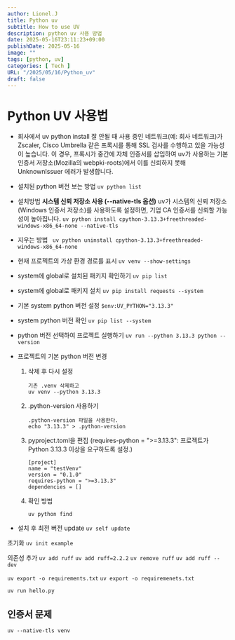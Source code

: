 ```yaml
---
author: Lionel.J
title: Python uv
subtitle: How to use UV
description: python uv 사용 방법
date: 2025-05-16T23:11:23+09:00
publishDate: 2025-05-16
image: ""
tags: [python, uv]
categories: [ Tech ]
URL: "/2025/05/16/Python_uv"
draft: false
---
```




# Python UV 사용법

- 회사에서 uv python install 잘 안될 때
  사용 중인 네트워크(예: 회사 네트워크)가 Zscaler, Cisco Umbrella 같은 프록시를 통해 SSL 검사를 수행하고 있을 가능성이 높습니다. 이 경우, 프록시가 중간에 자체 인증서를 삽입하여 uv가 사용하는 기본 인증서 저장소(Mozilla의 webpki-roots)에서 이를 신뢰하지 못해 UnknownIssuer 에러가 발생합니다.

- 설치된 python 버전 보는 방법
  `uv python list`

- 설치방법
  **시스템 신뢰 저장소 사용 (--native-tls 옵션)**
  uv가 시스템의 신뢰 저장소(Windows 인증서 저장소)를 사용하도록 설정하면, 기업 CA 인증서를 신뢰할 가능성이 높아집니다.
  `uv python install cpython-3.13.3+freethreaded-windows-x86_64-none --native-tls`

- 지우는 방법
  ` uv python uninstall cpython-3.13.3+freethreaded-windows-x86_64-none`
  
- 현재 프로젝트의 가상 환경 경로를 표시
  `uv venv --show-settings`
-  system에 global로 설치된 패키지 확인하기
  `uv pip list`
- system에 global로 패키지 설치
  `uv pip install requests --system`
- 기본 system python 버전 설정
  `$env:UV_PYTHON="3.13.3"`
- system python 버전 확인
  `uv pip list --system`
- python 버전 선택하여 프로젝트 실행하기
  `uv run --python 3.13.3 python --version`
- 프로젝트의 기본 python 버전 변경
  1. 삭제 후 다시 설정
     ```
     기존 .venv 삭제하고
     uv venv --python 3.13.3
     ```
  2. .python-version 사용하기
     ```
     .python-version 파일을 사용한다.
     echo "3.13.3" > .python-version
     ```
  3. pyproject.toml을 편집 (requires-python = ">=3.13.3": 프로젝트가 Python 3.13.3 이상을 요구하도록 설정.)
     ```
     [project]
     name = "testVenv"
     version = "0.1.0"
     requires-python = ">=3.13.3"
     dependencies = []
     ```
  4. 확인 방법
     ```
     uv python find
     ```


- 설치 후 최전 버전 update
`uv self update`

초기화
`uv init example`

의존성 추가
`uv add ruff`
`uv add ruff=2.2.2`
`uv remove ruff`
`uv add ruff --dev`

`uv export -o requirements.txt`
`uv export -o requiremenets.txt`

`uv run hello.py`

## 인증서 문제
```
uv --native-tls venv
```
